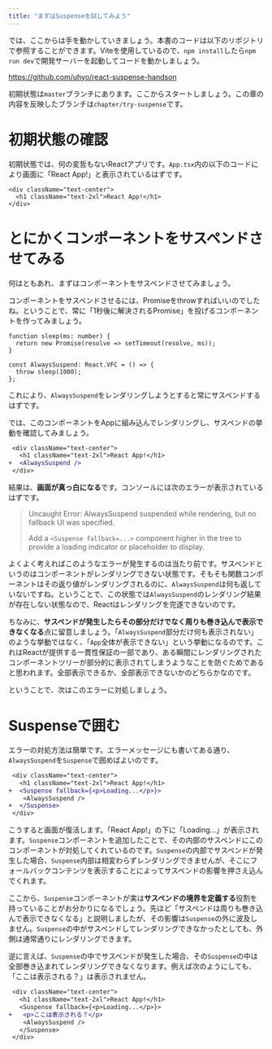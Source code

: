 ```yaml
---
title: "まずはSuspenseを試してみよう"
---
```


では、ここからは手を動かしていきましょう。本書のコードは以下のリポジトリで参照することができます。Viteを使用しているので、`npm install`したら`npm run dev`で開発サーバーを起動してコードを動かしましょう。

https://github.com/uhyo/react-suspense-handson

初期状態は`master`ブランチにあります。ここからスタートしましょう。この章の内容を反映したブランチは`chapter/try-suspense`です。

# 初期状態の確認

初期状態では、何の変哲もないReactアプリです。`App.tsx`内の以下のコードにより画面に「React App!」と表示されているはずです。

```tsx
<div className="text-center">
  <h1 className="text-2xl">React App!</h1>
</div>
```

# とにかくコンポーネントをサスペンドさせてみる

何はともあれ、まずはコンポーネントをサスペンドさせてみましょう。

コンポーネントをサスペンドさせるには、Promiseをthrowすればいいのでしたね。ということで、常に「1秒後に解決されるPromise」を投げるコンポーネントを作ってみましょう。

```tsx
function sleep(ms: number) {
  return new Promise(resolve => setTimeout(resolve, ms));
}

const AlwaysSuspend: React.VFC = () => {
  throw sleep(1000);
};
```

これにより、`AlwaysSuspend`をレンダリングしようとすると常にサスペンドするはずです。

では、このコンポーネントをAppに組み込んでレンダリングし、サスペンドの挙動を確認してみましょう。

```diff tsx
 <div className="text-center">
   <h1 className="text-2xl">React App!</h1>
+  <AlwaysSuspend />
 </div>
```

結果は、**画面が真っ白になる**です。コンソールには次のエラーが表示されているはずです。

> Uncaught Error: AlwaysSuspend suspended while rendering, but no fallback UI was specified.
>
> Add a `<Suspense fallback=...>` component higher in the tree to provide a loading indicator or placeholder to display.

よくよく考えればこのようなエラーが発生するのは当たり前です。サスペンドというのはコンポーネントがレンダリングできない状態です。そもそも関数コンポーネントはその返り値がレンダリングされるのに、`AlwaysSuspend`は何も返していないですね。ということで、この状態では`AlwaysSuspend`のレンダリング結果が存在しない状態なので、Reactはレンダリングを完遂できないのです。

ちなみに、**サスペンドが発生したらその部分だけでなく周りも巻き込んで表示できなくなる**点に留意しましょう。「`AlwaysSuspend`部分だけ何も表示されない」のような挙動ではなく、「`App`全体が表示できない」という挙動になるのです。これはReactが提供する一貫性保証の一部であり、ある瞬間にレンダリングされたコンポーネントツリーが部分的に表示されてしまうようなことを防ぐためであると思われます。全部表示できるか、全部表示できないかのどちらかなのです。

ということで、次はこのエラーに対処しましょう。

# Suspenseで囲む

エラーの対処方法は簡単です。エラーメッセージにも書いてある通り、`AlwaysSuspend`を`Suspense`で囲めばよいのです。

```diff tsx
 <div className="text-center">
   <h1 className="text-2xl">React App!</h1>
+  <Suspense fallback={<p>Loading...</p>}>
    <AlwaysSuspend />
+  </Suspense>  
 </div>
```

こうすると画面が復活します。「React App!」の下に「Loading...」が表示されます。`Suspense`コンポーネントを追加したことで、その内部のサスペンドにこのコンポーネントが対処してくれているのです。`Suspense`の内部でサスペンドが発生した場合、`Suspense`内部は相変わらずレンダリングできませんが、そこにフォールバックコンテンツを表示することによってサスペンドの影響を押さえ込んでくれます。

ここから、`Suspense`コンポーネントが実は**サスペンドの境界を定義する**役割を持っていることがお分かりになるでしょう。先ほど「サスペンドは周りも巻き込んで表示できなくなる」と説明しましたが、その影響は`Suspense`の外に波及しません。`Suspense`の中がサスペンドしてレンダリングできなかったとしても、外側は通常通りにレンダリングできます。

逆に言えば、`Suspense`の中でサスペンドが発生した場合、その`Suspense`の中は全部巻き込まれてレンダリングできなくなります。例えば次のようにしても、「ここは表示される？」は表示されません。

```diff tsx
 <div className="text-center">
   <h1 className="text-2xl">React App!</h1>
   <Suspense fallback={<p>Loading...</p>}>
+   <p>ここは表示される？</p>
    <AlwaysSuspend />
   </Suspense>  
 </div>
```
